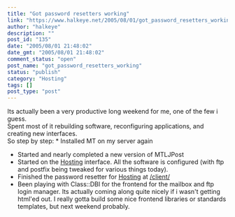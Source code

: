 ```yaml
---
title: "Got password resetters working"
link: "https://www.halkeye.net/2005/08/01/got_password_resetters_working/"
author: "halkeye"
description: ""
post_id: "135"
date: "2005/08/01 21:48:02"
date_gmt: "2005/08/01 21:48:02"
comment_status: "open"
post_name: "got_password_resetters_working"
status: "publish"
category: "Hosting"
tags: []
post_type: "post"
---
```


Its actually been a very productive long weekend for me, one of the few i guess.  
Spent most of it rebuilding software, reconfiguring applications, and creating new interfaces.  
So step by step: * Installed MT on my server again  
* Started and nearly completed a new version of MTLJPost  
* Started on the [Hosting](http://hosting.kodekoan.com) interface. All the software is configured (with ftp and postfix being tweaked for various things today).  
* Finished the password resetter for [Hosting](http://hosting.kodekoan.com) at [/client/](http://hosting.kodekoan.com/client/)  
* Been playing with Class::DBI for the frontend for the mailbox and ftp login manager. Its actually coming along quite nicely if i wasn't getting html'ed out. I really gotta build some nice frontend libraries or standards templates, but next weekend probably.